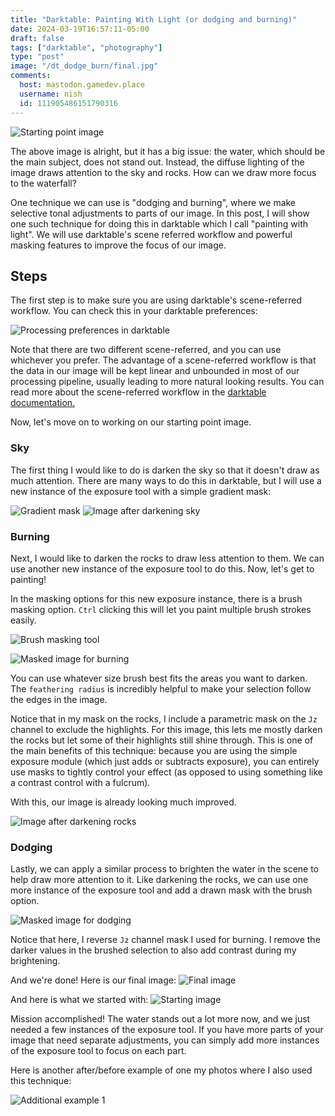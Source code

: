 ```yaml
---
title: "Darktable: Painting With Light (or dodging and burning)"
date: 2024-03-19T16:57:11-05:00
draft: false
tags: ["darktable", "photography"]
type: "post"
image: "/dt_dodge_burn/final.jpg"
comments:
  host: mastodon.gamedev.place
  username: nish
  id: 111905486151790316
---
```


![Starting point image](/dt_dodge_burn/start.jpg)

The above image is alright, but it has a big issue: the water, which should be the main subject, does not stand out. Instead, the diffuse lighting of the image draws attention to the sky and rocks. How can we draw more focus to the waterfall?

One technique we can use is "dodging and burning", where we make selective tonal adjustments to parts of our image. In this post, I will show
one such technique for doing this in darktable which I call "painting with light". We will use darktable's scene referred workflow and powerful masking features to improve the focus of our image.

## Steps

The first step is to make sure you are using darktable's scene-referred workflow. You can check this in your darktable preferences:

![Processing preferences in darktable](/dt_dodge_burn/scene_ref.png)

Note that there are two different scene-referred, and you can use whichever you prefer. The advantage of a scene-referred workflow is that
the data in our image will be kept linear and unbounded in most of our processing pipeline, usually leading to more natural looking results.
You can read more about the scene-referred workflow in the [darktable documentation.](https://docs.darktable.org/usermanual/development/en/overview/workflow/process/#scene-referred-workflow-a-new-approach)

Now, let's move on to working on our starting point image.

### Sky

The first thing I would like to do is darken the sky so that it doesn't draw as much attention. There are many ways to do this in darktable,
but I will use a new instance of the exposure tool with a simple gradient mask:

![Gradient mask](/dt_dodge_burn/sky.jpg)
![Image after darkening sky](/dt_dodge_burn/step1.jpg)

### Burning

Next, I would like to darken the rocks to draw less attention to them. We can use another new instance of the exposure tool to do this. Now, let's get to painting! 

In the masking options for this new exposure instance, there is a brush masking option. `Ctrl` clicking this will let you paint multiple brush strokes easily.

![Brush masking tool](/dt_dodge_burn/brush.png)

![Masked image for burning](/dt_dodge_burn/burn_brush.png)

You can use whatever size brush best fits the areas you want to darken. The `feathering radius` is incredibly helpful to make your selection follow the edges in the image.

Notice that in my mask on the rocks, I include a parametric mask on the `Jz` channel to exclude the highlights. For this image, this lets me
mostly darken the rocks but let some of their highlights still shine through. This is one of the main benefits of this technique: because you are 
using the simple exposure module (which just adds or subtracts exposure), you can entirely use masks to tightly control your effect (as opposed to using something like a contrast control with a fulcrum).

With this, our image is already looking much improved.

![Image after darkening rocks](/dt_dodge_burn/step2.jpg)

### Dodging

Lastly, we can apply a similar process to brighten the water in the scene to help draw more attention to it. Like darkening the rocks, we can use one more instance of the exposure tool and add a drawn mask with the brush option. 

![Masked image for dodging](/dt_dodge_burn/dodge_brush.png)

Notice that here, I reverse `Jz` channel mask I used for burning. I remove the darker values in the brushed selection to also add contrast during my brightening. 

And we're done! Here is our final image:
![Final image](/dt_dodge_burn/final.jpg)

And here is what we started with:
![Starting image](/dt_dodge_burn/start.jpg)

Mission accomplished! The water stands out a lot more now, and we just needed a few instances of the exposure tool. If you have more parts of your image that need separate adjustments, you can simply add more instances of the exposure tool to focus on each part.

Here is another after/before example of one my photos where I also used this technique:

![Additional example 1](/dt_dodge_burn/after_before_2.jpg)
